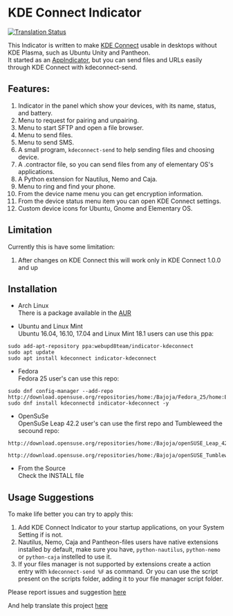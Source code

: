 KDE Connect Indicator
=====================
[![Translation Status](https://hosted.weblate.org/widgets/indicator-kde-connect/-/svg-badge.svg)](https://hosted.weblate.org/engage/indicator-kde-connect/?utm_source=widget)

This Indicator is written to make [KDE Connect](https://community.kde.org/KDEConnect) usable in desktops without KDE Plasma, such as Ubuntu Unity and Pantheon.  
It started as an [AppIndicator](https://unity.ubuntu.com/projects/appindicators/), but you can send files and URLs easily through KDE Connect with kdeconnect-send.

Features: 
-------
 1. Indicator in the panel which show your devices, with its name, status, and battery.
 2. Menu to request for pairing and unpairing.
 3. Menu to start SFTP and open a file browser.
 4. Menu to send files.
 5. Menu to send SMS.
 6. A small program, `kdeconnect-send` to help sending files and choosing device.
 7. A .contractor file, so you can send files from any of elementary OS's applications.
 8. A Python extension for Nautilus, Nemo and Caja.
 9. Menu to ring and find your phone.
 10. From the device name menu you can get encryption information.
 11. From the device status menu item you can open KDE Connect settings.
 12. Custom device icons for Ubuntu, Gnome and Elementary OS.

Limitation
-------
Currently this is have some limitation:
 1. After changes on KDE Connect this will work only in KDE Connect 1.0.0 and up

Installation
-------
- Arch Linux  
 There is a package available in the [AUR](https://aur.archlinux.org/packages/indicator-kdeconnect-git)

- Ubuntu and Linux Mint   
 Ubuntu 16.04, 16.10, 17.04 and Linux Mint 18.1 users can use this ppa:
```
sudo add-apt-repository ppa:webupd8team/indicator-kdeconnect
sudo apt update
sudo apt install kdeconnect indicator-kdeconnect
```

- Fedora  
 Fedora 25 user's can use this repo:
```
sudo dnf config-manager --add-repo http://download.opensuse.org/repositories/home:/Bajoja/Fedora_25/home:Bajoja.repo
sudo dnf install kdeconnectd indicator-kdeconnect -y
```

- OpenSuSe  
 OpenSuSe Leap 42.2 user's can use the first repo and Tumbleweed the secound repo:
```
http://download.opensuse.org/repositories/home:/Bajoja/openSUSE_Leap_42.2/

http://download.opensuse.org/repositories/home:/Bajoja/openSUSE_Tumbleweed/
```  

- From the Source  
 Check the INSTALL file

Usage Suggestions
-------
 To make life better you can try to apply this:

 1. Add KDE Connect Indicator to your startup applications, on your System Setting if is not.
 2. Nautilus, Nemo, Caja and Pantheon-files users have native extensions installed by default, make sure you have,
    `python-nautilus`, `python-nemo` or `python-caja` instelled to use it.
 3. If your files manager is not supported by extensions create a action entry with `kdeconnect-send %F` as command.
    Or you can use the script present on the scripts folder, adding it to your file manager script folder.

Please report issues and suggestion [here](https://github.com/Bajoja/indicator-kdeconnect/issues)

And help translate this project [here](https://hosted.weblate.org/projects/indicator-kde-connect/translations/)
